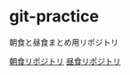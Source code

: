 # git-practice
朝食と昼食まとめ用リポジトリ

[朝食リポジトリ](https://github.com/matsuo-y/git-practice-breakfast)
[昼食リポジトリ](https://github.com/matsuo-y/git-practice-lunch)
